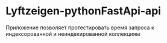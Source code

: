 # Lyftzeigen-pythonFastApi-api
Приложение позволяет протестировать время запроса к индексорованной и неиндекированной коллекциям